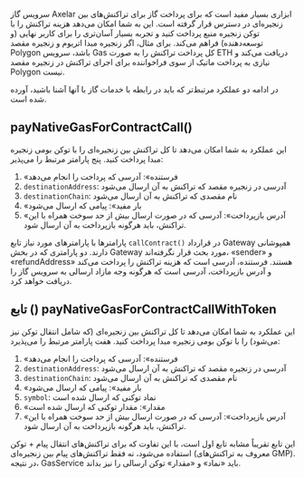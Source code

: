 سرویس گاز Axelar ابزاری بسیار مفید است که برای پرداخت گاز برای تراکنش‌های بین زنجیره‌ای در دسترس قرار گرفته است. این به شما امکان می‌دهد هزینه تراکنش را با توکن زنجیره منبع پرداخت کنید و تجربه بسیار آسان‌تری را برای کاربر نهایی (و توسعه‌دهنده) فراهم می‌کند. برای مثال، اگر زنجیره مبدا اتریوم و زنجیره مقصد Polygon باشد، سرویس Gas کل پرداخت تراکنش را به صورت ETH دریافت می‌کند و نیازی به پرداخت ماتیک از سوی فراخواننده برای اجرای تراکنش در زنجیره مقصد Polygon نیست.

در ادامه دو عملکرد مرتبط‌تر که باید در رابطه با خدمات گاز با آنها آشنا باشید، آورده شده است.

## payNativeGasForContractCall()

این عملکرد به شما امکان می‌دهد تا کل تراکنش بین زنجیره‌ای را با توکن بومی زنجیره مبدا پرداخت کنید. پنج پارامتر مرتبط را می‌پذیر:

1. «فرستنده»: آدرسی که پرداخت را انجام می‌دهد
2. `destinationAddress`: آدرسی در زنجیره مقصد که تراکنش به آن ارسال می‌شود
3. `destinationChain`: نام مقصدی که تراکنش به آن ارسال می‌شود
4. «بار مفید»: پیامی که ارسال می‌شود
5. «آدرس بازپرداخت»: آدرسی که در صورت ارسال بیش از حد سوخت همراه با این تراکنش، باید هرگونه بازپرداخت به آن ارسال شود.

پارامترها با پارامترهای مورد نیاز تابع `callContract()` در قرارداد Gateway همپوشانی دارند. دو پارامتری که در بخش Gateway مورد بحث قرار نگرفته‌اند، «sender» و «refundAddress» هستند. فرستنده، آدرسی است که هزینه تراکنش را پرداخت می‌کند و آدرس بازپرداخت، آدرسی است که هرگونه وجه مازاد ارسالی به سرویس گاز را دریافت خواهد کرد.

## تابع () payNativeGasForContractCallWithToken

این عملکرد به شما امکان می‌دهد تا کل تراکنش بین زنجیره‌ای (که شامل انتقال توکن نیز می‌شود) را با توکن بومی زنجیره مبدا پرداخت کنید. هفت پارامتر مرتبط را می‌پذیرد:

1. «فرستنده»: آدرسی که پرداخت را انجام می‌دهد
2. `destinationAddress`: آدرسی در زنجیره مقصد که تراکنش به آن ارسال می‌شود
3. `destinationChain`: نام مقصدی که تراکنش به آن ارسال می‌شود
4. «بار مفید»: پیامی که ارسال می‌شود
5. `symbol`: نماد توکنی که ارسال شده است
6. «مقدار»: مقدار توکنی که ارسال شده است
7. «آدرس بازپرداخت»: آدرسی که در صورت ارسال بیش از حد سوخت همراه با این تراکنش، باید هرگونه بازپرداخت به آن ارسال شود.

این تابع تقریباً مشابه تابع اول است، با این تفاوت که برای تراکنش‌های انتقال پیام + توکن استفاده می‌شود، نه فقط تراکنش‌های پیام بین زنجیره‌ای (معروف به تراکنش‌های GMP). در نتیجه، GasService باید «نماد» و «مقدار» توکن ارسالی را نیز بداند.
